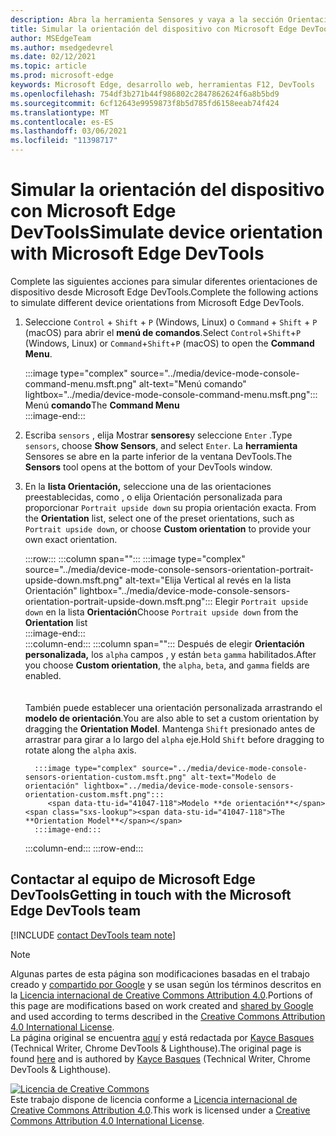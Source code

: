 ```yaml
---
description: Abra la herramienta Sensores y vaya a la sección Orientación.
title: Simular la orientación del dispositivo con Microsoft Edge DevTools
author: MSEdgeTeam
ms.author: msedgedevrel
ms.date: 02/12/2021
ms.topic: article
ms.prod: microsoft-edge
keywords: Microsoft Edge, desarrollo web, herramientas F12, DevTools
ms.openlocfilehash: 754df3b271b44f986802c2847862624f6a8b5bd9
ms.sourcegitcommit: 6cf12643e9959873f8b5d785fd6158eeab74f424
ms.translationtype: MT
ms.contentlocale: es-ES
ms.lasthandoff: 03/06/2021
ms.locfileid: "11398717"
---
```

<!-- Copyright Kayce Basques 

   Licensed under the Apache License, Version 2.0 (the "License");
   you may not use this file except in compliance with the License.
   You may obtain a copy of the License at

       https://www.apache.org/licenses/LICENSE-2.0

   Unless required by applicable law or agreed to in writing, software
   distributed under the License is distributed on an "AS IS" BASIS,
   WITHOUT WARRANTIES OR CONDITIONS OF ANY KIND, either express or implied.
   See the License for the specific language governing permissions and
   limitations under the License.  -->

# <a name="simulate-device-orientation-with-microsoft-edge-devtools"></a><span data-ttu-id="41047-104">Simular la orientación del dispositivo con Microsoft Edge DevTools</span><span class="sxs-lookup"><span data-stu-id="41047-104">Simulate device orientation with Microsoft Edge DevTools</span></span>  

<span data-ttu-id="41047-105">Complete las siguientes acciones para simular diferentes orientaciones de dispositivo desde Microsoft Edge DevTools.</span><span class="sxs-lookup"><span data-stu-id="41047-105">Complete the following actions to simulate different device orientations from Microsoft Edge DevTools.</span></span>  

<!--todo: update device orientation section when available -->  

1.  <span data-ttu-id="41047-106">Seleccione `Control` + `Shift` + `P` \(Windows, Linux\) o `Command` + `Shift` + `P` \(macOS\) para abrir el **menú de comandos**.</span><span class="sxs-lookup"><span data-stu-id="41047-106">Select `Control`+`Shift`+`P` \(Windows, Linux\) or `Command`+`Shift`+`P` \(macOS\) to open the **Command Menu**.</span></span>  
    
    :::image type="complex" source="../media/device-mode-console-command-menu.msft.png" alt-text="Menú comando" lightbox="../media/device-mode-console-command-menu.msft.png":::
       <span data-ttu-id="41047-108">Menú **comando**</span><span class="sxs-lookup"><span data-stu-id="41047-108">The **Command Menu**</span></span>  
    :::image-end:::  
    
1.  <span data-ttu-id="41047-109">Escriba `sensors` , elija Mostrar **sensores**y seleccione `Enter` .</span><span class="sxs-lookup"><span data-stu-id="41047-109">Type `sensors`, choose **Show Sensors**, and select `Enter`.</span></span>  <span data-ttu-id="41047-110">La **herramienta** Sensores se abre en la parte inferior de la ventana DevTools.</span><span class="sxs-lookup"><span data-stu-id="41047-110">The **Sensors** tool opens at the bottom of your DevTools window.</span></span>  
1.  <span data-ttu-id="41047-111">En la **lista Orientación,** seleccione una de las orientaciones preestablecidas, como , o elija Orientación personalizada para proporcionar `Portrait upside down` su propia orientación exacta. </span><span class="sxs-lookup"><span data-stu-id="41047-111">From the **Orientation** list, select one of the preset orientations, such as `Portrait upside down`, or choose **Custom orientation** to provide your own exact orientation.</span></span>  
    
    :::row:::
       :::column span="":::
          :::image type="complex" source="../media/device-mode-console-sensors-orientation-portrait-upside-down.msft.png" alt-text="Elija Vertical al revés en la lista Orientación" lightbox="../media/device-mode-console-sensors-orientation-portrait-upside-down.msft.png":::
             <span data-ttu-id="41047-113">Elegir `Portrait upside down` en la lista **Orientación**</span><span class="sxs-lookup"><span data-stu-id="41047-113">Choose `Portrait upside down` from the **Orientation** list</span></span>  
          :::image-end:::  
       :::column-end:::
       :::column span="":::
          <span data-ttu-id="41047-114">Después de elegir **Orientación personalizada,** los `alpha` campos , y están `beta` `gamma` habilitados.</span><span class="sxs-lookup"><span data-stu-id="41047-114">After you choose **Custom orientation**, the `alpha`, `beta`, and `gamma` fields are enabled.</span></span>  
          <!--To understand how each axis works, navigate to [Alpha][alpha], [Beta][beta], and [Gamma][gamma].  -->  
          <!--todo: update links to alpha, beta, and gamma section when available -->  
          <span data-ttu-id="41047-115">También puede establecer una orientación personalizada arrastrando el **modelo de orientación**.</span><span class="sxs-lookup"><span data-stu-id="41047-115">You are also able to set a custom orientation by dragging the **Orientation Model**.</span></span>  <span data-ttu-id="41047-116">Mantenga `Shift` presionado antes de arrastrar para girar a lo largo del `alpha` eje.</span><span class="sxs-lookup"><span data-stu-id="41047-116">Hold `Shift` before dragging to rotate along the `alpha` axis.</span></span>  
          
          :::image type="complex" source="../media/device-mode-console-sensors-orientation-custom.msft.png" alt-text="Modelo de orientación" lightbox="../media/device-mode-console-sensors-orientation-custom.msft.png":::
             <span data-ttu-id="41047-118">Modelo **de orientación**</span><span class="sxs-lookup"><span data-stu-id="41047-118">The **Orientation Model**</span></span>  
          :::image-end:::  
       :::column-end:::
    :::row-end:::
    
## <a name="getting-in-touch-with-the-microsoft-edge-devtools-team"></a><span data-ttu-id="41047-119">Contactar al equipo de Microsoft Edge DevTools</span><span class="sxs-lookup"><span data-stu-id="41047-119">Getting in touch with the Microsoft Edge DevTools team</span></span>  

[!INCLUDE [contact DevTools team note](../includes/contact-devtools-team-note.md)]  

<!-- links -->  

<!--[WebFundamentasNativeHardwareDeviceOrientationIndex]: /web/fundamentals/native-hardware/device-orientation/index "Device Orientation & Motion"  -->  
<!--[WebFundamentasNativeHardwareDeviceOrientationIndexAlpha]: /web/fundamentals/native-hardware/device-orientation/index#alpha "Alpha - Device Orientation & Motion"  -->  
<!--[WebFundamentasNativeHardwareDeviceOrientationIndexBeta]: /web/fundamentals/native-hardware/device-orientation/index#beta "Beta - Device Orientation & Motion"  -->  
<!--[WebFundamentasNativeHardwareDeviceOrientationIndexGamma]: /web/fundamentals/native-hardware/device-orientation/index#gamma "Gamma - Device Orientation & Motion"  -->  

> [!NOTE]
> <span data-ttu-id="41047-120">Algunas partes de esta página son modificaciones basadas en el trabajo creado y [compartido por Google][GoogleSitePolicies] y se usan según los términos descritos en la [Licencia internacional de Creative Commons Attribution 4.0][CCA4IL].</span><span class="sxs-lookup"><span data-stu-id="41047-120">Portions of this page are modifications based on work created and [shared by Google][GoogleSitePolicies] and used according to terms described in the [Creative Commons Attribution 4.0 International License][CCA4IL].</span></span>  
> <span data-ttu-id="41047-121">La página original se encuentra [aquí](https://developers.google.com/web/tools/chrome-devtools/device-mode/orientation) y está redactada por [Kayce Basques][KayceBasques] \(Technical Writer, Chrome DevTools \& Lighthouse\).</span><span class="sxs-lookup"><span data-stu-id="41047-121">The original page is found [here](https://developers.google.com/web/tools/chrome-devtools/device-mode/orientation) and is authored by [Kayce Basques][KayceBasques] \(Technical Writer, Chrome DevTools \& Lighthouse\).</span></span>  

[![Licencia de Creative Commons][CCby4Image]][CCA4IL]  
<span data-ttu-id="41047-123">Este trabajo dispone de licencia conforme a [Licencia internacional de Creative Commons Attribution 4.0][CCA4IL].</span><span class="sxs-lookup"><span data-stu-id="41047-123">This work is licensed under a [Creative Commons Attribution 4.0 International License][CCA4IL].</span></span>  

[CCA4IL]: https://creativecommons.org/licenses/by/4.0  
[CCby4Image]: https://i.creativecommons.org/l/by/4.0/88x31.png  
[GoogleSitePolicies]: https://developers.google.com/terms/site-policies  
[KayceBasques]: https://developers.google.com/web/resources/contributors/kaycebasques  
